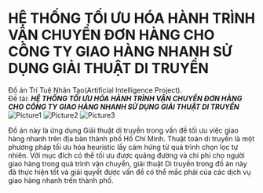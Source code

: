 # <span style="text-transform: uppercase;">HỆ THỐNG TỐI ƯU HÓA HÀNH TRÌNH VẬN CHUYỂN ĐƠN HÀNG CHO CÔNG TY GIAO HÀNG NHANH SỬ DỤNG GIẢI THUẬT DI TRUYỀN</span>

Đồ án Trí Tuệ Nhân Tạo(Artificial Intelligence Project).\
Đề tài: <span style="text-transform: uppercase;">***HỆ THỐNG TỐI ƯU HÓA HÀNH TRÌNH VẬN CHUYỂN ĐƠN HÀNG CHO CÔNG TY GIAO HÀNG NHANH SỬ DỤNG GIẢI THUẬT DI TRUYỀN***</span>
![Picture1](https://github.com/vhoang1206/UEH500-AI/assets/95456622/8a395700-9a4a-45a4-b3ba-aea2cc4de858)
![Picture2](https://github.com/vhoang1206/UEH500-AI/assets/95456622/6c124681-504a-4cdd-a18e-2508d95e1b6e)
![Picture3](https://github.com/vhoang1206/UEH500-AI/assets/95456622/9334d10f-0f79-4609-8a71-39c2188583a3)

Đồ án này là ứng dụng Giải thuật di truyền trong vấn đề tối ưu việc giao hàng nhanh trên địa bàn thành phố Hồ Chí Minh. Thuật toán di truyền là một phương pháp tối ưu hóa heuristic lấy cảm hứng từ quá trình chọn lọc tự nhiên. Với mục đích có thể tối ưu được quãng đường và chi phí cho người giao hàng trong quá trình vận chuyển, giải thuật Di truyền trong đồ án này đã thực hiện tốt và giải quyết được vấn đề có thể mắc phải của các dịch vụ giao hàng nhanh trên thành phố.

